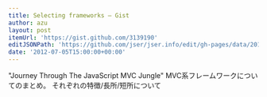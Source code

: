 ```yaml
---
title: Selecting frameworks — Gist
author: azu
layout: post
itemUrl: 'https://gist.github.com/3139190'
editJSONPath: 'https://github.com/jser/jser.info/edit/gh-pages/data/2012/07/index.json'
date: '2012-07-05T15:00:00+00:00'
---
```

"Journey Through The JavaScript MVC Jungle"
MVC系フレームワークについてのまとめ。
それぞれの特徴/長所/短所について
